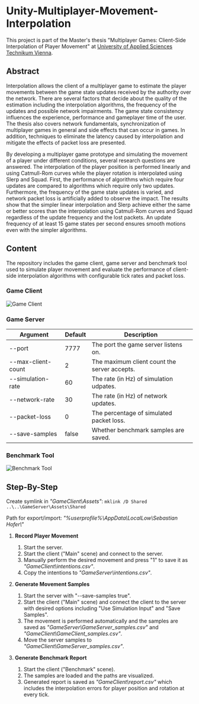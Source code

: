 # Unity-Multiplayer-Movement-Interpolation

This project is part of the Master's thesis "Multiplayer Games: Client-Side Interpolation of Player Movement" at [University of Applied Sciences Technikum Vienna](https://www.technikum-wien.at/en/).

## Abstract
Interpolation allows the client of a multiplayer game to estimate the player movements between the game state updates received by the authority over the network. There are several factors that decide about the quality of the estimation including the interpolation algorithms, the frequency of the updates and possible network impairments. The game state consistency influences the experience, performance and gameplayer time of the user. The thesis also covers network fundamentals, synchronization of multiplayer games in general and side effects that can occur in games. In addition, techniques to eliminate the latency caused by interpolation and mitigate the effects of packet loss are presented.

By developing a multiplayer game prototype and simulating the movement of a player under different conditions, several research questions are answered. The interpolation of the player position is performed linearly and using Catmull-Rom curves while the player rotation is interpolated using Slerp and Squad. First, the performance of algorithms which require four updates are compared to algorithms which require only two updates. Furthermore, the frequency of the game state updates is varied, and network packet loss is artificially added to observe the impact. The results show that the simpler linear interpolation and Slerp achieve either the same or better scores than the interpolation using Catmull-Rom curves and Squad regardless of the update frequency and the lost packets. An update frequency of at least 15 game states per second ensures smooth motions even with the simpler algorithms.

## Content

The repository includes the game client, game server and benchmark tool used to simulate player movement and evaluate the performance of client-side interpolation algorithms with configurable tick rates and packet loss.

### Game Client
![Game Client](https://user-images.githubusercontent.com/1010651/160008741-7cb2f28b-f9a9-42bc-a8b2-a85c7b21ecdd.png)

### Game Server
| Argument           | Default | Description                                   |
| ------------------ | ------- | --------------------------------------------- |
| --port             | 7777    | The port the game server listens on.          |
| --max-client-count | 2       | The maximum client count the server accepts.  |
| --simulation-rate  | 60      | The rate (in Hz) of simulation udpates.       |
| --network-rate     | 30      | The rate (in Hz) of network updates.          |
| --packet-loss      | 0       | The percentage of simulated packet loss.      |
| --save-samples     | false   | Whether benchmark samples are saved.          |

### Benchmark Tool
![Benchmark Tool](https://user-images.githubusercontent.com/1010651/161638515-585b28fb-2510-41eb-9fba-740cb931795d.png)

## Step-By-Step
Create symlink in *"GameClient\Assets"*: `mklink /D Shared ..\..\GameServer\Assets\Shared`

Path for export/import: *"%userprofile%\AppData\LocalLow\Sebastian Hofer\\"*

1. __Record Player Movement__
    1. Start the server.
    2. Start the client ("Main" scene) and connect to the server.
    3. Manually perform the desired movement and press "1" to save it as *"GameClient\intentions.csv"*.
    4. Copy the intentions to *"GameServer\intentions.csv"*.

2. __Generate Movement Samples__
    1. Start the server with "--save-samples true".
    2. Start the client ("Main" scene) and connect the client to the server with desired options including "Use Simulation Input" and "Save Samples".
    3. The movement is performed automatically and the samples are saved as *"GameServer\GameServer_samples.csv"* and *"GameClient\GameClient_samples.csv"*.
    4. Move the server samples to *"GameClient\GameServer_samples.csv"*.

3. __Generate Benchmark Report__
    1. Start the client ("Benchmark" scene).
    2. The samples are loaded and the paths are visualized.
    3. Generated report is saved as *"GameClient\report.csv"* which includes the interpolation errors for player position and rotation at every tick.